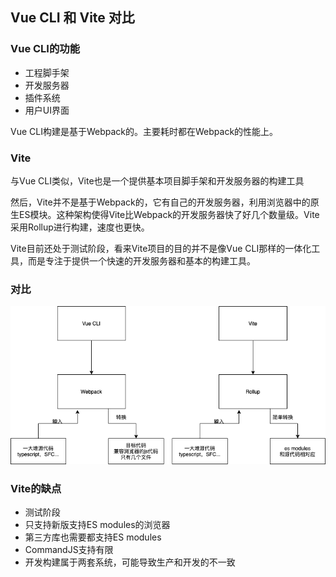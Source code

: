 ## Vue CLI 和 Vite 对比

### Vue CLI的功能

- 工程脚手架
- 开发服务器
- 插件系统
- 用户UI界面

Vue CLI构建是基于Webpack的。主要耗时都在Webpack的性能上。

### Vite

与Vue CLI类似，Vite也是一个提供基本项目脚手架和开发服务器的构建工具

然后，Vite并不是基于Webpack的，它有自己的开发服务器，利用浏览器中的原生ES模块。这种架构使得Vite比Webpack的开发服务器快了好几个数量级。Vite采用Rollup进行构建，速度也更快。

Vite目前还处于测试阶段，看来Vite项目的目的并不是像Vue CLI那样的一体化工具，而是专注于提供一个快速的开发服务器和基本的构建工具。

### 对比

![](image/vite-vue-cli.png)

### Vite的缺点

- 测试阶段
- 只支持新版支持ES modules的浏览器
- 第三方库也需要都支持ES modules
- CommandJS支持有限
- 开发构建属于两套系统，可能导致生产和开发的不一致